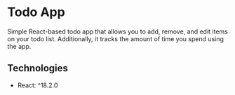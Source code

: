 # Todo App
Simple React-based todo app that allows you to add, remove, and edit items on your todo list. Additionally, it tracks the amount of time you spend using the app.

## Technologies 
* React: ^18.2.0
